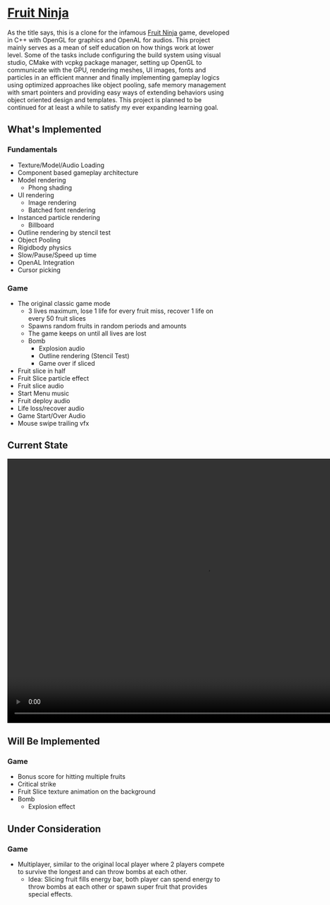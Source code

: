 # [Fruit Ninja](https://github.com/DiceSpinner/FruitNinja)
As the title says, this is a clone for the infamous [Fruit Ninja](https://en.wikipedia.org/wiki/Fruit_Ninja) game, developed in C++ with OpenGL for graphics and OpenAL for audios. This project mainly serves as a mean of self education on how things work at lower level. Some of the tasks include configuring the build system using visual studio, CMake with vcpkg package manager, setting up OpenGL to communicate with the GPU, rendering meshes, UI images, fonts and particles in an efficient manner and finally implementing gameplay logics using optimized approaches like object pooling, safe memory management with smart pointers and providing easy ways of extending behaviors using object oriented design and templates. This project is planned to be continued for at least a while to satisfy my ever expanding learning goal.

## What's Implemented
### Fundamentals
- Texture/Model/Audio Loading
- Component based gameplay architecture
- Model rendering
    - Phong shading
- UI rendering
    - Image rendering
    - Batched font rendering
- Instanced particle rendering
    - Billboard
- Outline rendering by stencil test
- Object Pooling
- Rigidbody physics
- Slow/Pause/Speed up time
- OpenAL Integration
- Cursor picking
### Game
- The original classic game mode
    - 3 lives maximum, lose 1 life for every fruit miss, recover 1 life on every 50 fruit slices
    - Spawns random fruits in random periods and amounts
    - The game keeps on until all lives are lost
    - Bomb
        - Explosion audio
        - Outline rendering (Stencil Test)
        - Game over if sliced
- Fruit slice in half
- Fruit Slice particle effect
- Fruit slice audio
- Start Menu music
- Fruit deploy audio
- Life loss/recover audio
- Game Start/Over Audio
- Mouse swipe trailing vfx

## Current State
<video width="900" height="600" controls>
  <source src="../mp4s/fruit_ninja.mp4" type="video/mp4">
</video>

## Will Be Implemented
### Game
- Bonus score for hitting multiple fruits
- Critical strike
- Fruit Slice texture animation on the background
- Bomb
    - Explosion effect
  
## Under Consideration
### Game
- Multiplayer, similar to the original local player where 2 players compete to survive the longest and can throw bombs at each other.
    - Idea: Slicing fruit fills energy bar, both player can spend energy to throw bombs at each other or spawn super fruit that provides special effects.